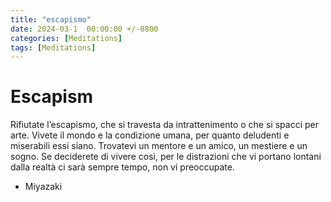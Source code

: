 ```yaml
---
title: "escapismo"
date: 2024-03-1  00:00:00 +/-0800
categories: [Meditations]
tags: [Meditations]
---
```


# Escapism

Rifiutate l’escapismo, che si travesta da intrattenimento o che si spacci per arte. Vivete il mondo e la condizione umana, per quanto 
deludenti e miserabili essi siano. Trovatevi un mentore e un amico, un mestiere e un sogno. Se deciderete di vivere così, per le distrazioni che vi portano lontani dalla realtà ci sarà sempre tempo, non vi preoccupate.

- Miyazaki


